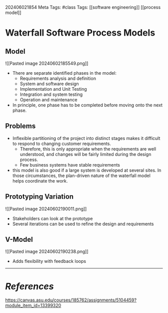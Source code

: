 202406021854
Meta Tags: #class
Tags: [[software engineering]] [[process model]]

# Waterfall Software Process Models

## Model

![[Pasted image 20240602185549.png]]

- There are separate identified phases in the model:
	- Requirements analysis and definition
	- System and software design
	- Implementation and Unit Testing
	- Integration and system testing
	- Operation and maintenance
- In principle, one phase has to be completed before moving onto the next phase.

## Problems

- Inflexible partitioning of the project into distinct stages makes it difficult to respond to changing customer requirements.
	- Therefore, this is only appropriate when the requirements are well understood, and changes will be fairly limited during the design process.
	- Few business systems have stable requirements
- this model is also good if a large system is developed at several sites. In those circumstances, the plan-driven nature of the waterfall model helps coordinate the work.

## Prototyping Variation

![[Pasted image 20240602190011.png]]

- Stakeholders can look at the prototype
- Several iterations can be used to refine the design and requirements

## V-Model

![[Pasted image 20240602190238.png]]

- Adds flexibility with feedback loops



---
# *References*
https://canvas.asu.edu/courses/185762/assignments/5104459?module_item_id=13399320